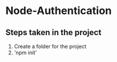 # Node-Authentication
## Steps taken in the project
1. Create a folder for the project
2. 'npm init'